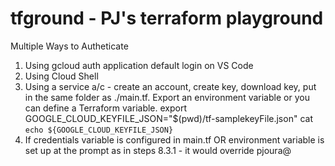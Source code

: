 # tfground - PJ's terraform playground

Multiple Ways to Autheticate 
1. Using gcloud auth application default login on VS Code
2. Using Cloud Shell 
3. Using a service a/c - create an account, create key, download key, put in the same folder as ./main.tf. Export an environment variable or you can define a Terraform variable. 
    export GOOGLE_CLOUD_KEYFILE_JSON="$(pwd)/tf-samplekeyFile.json"
    cat `echo ${GOOGLE_CLOUD_KEYFILE_JSON}`
4. If credentials variable is configured in main.tf OR environment variable is set up at the prompt as in steps 8.3.1 - it would override pjoura@
